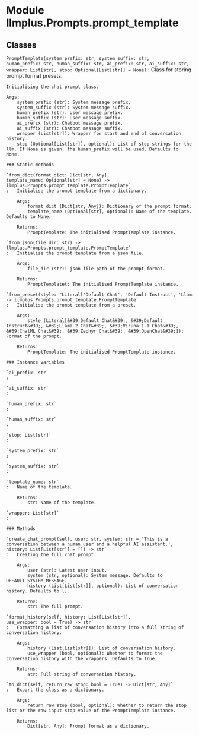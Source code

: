 Module llmplus.Prompts.prompt_template
======================================

Classes
-------

`PromptTemplate(system_prefix: str, system_suffix: str, human_prefix: str, human_suffix: str, ai_prefix: str, ai_suffix: str, wrapper: List[str], stop: Optional[List[str]] = None)`
:   Class for storing prompt format presets.
        
    
    Initialising the chat prompt class.
    
    Args:
        system_prefix (str): System message prefix.
        system_suffix (str): System message suffix.
        human_prefix (str): User message prefix.
        human_suffix (str): User message suffix.
        ai_prefix (str): Chatbot message prefix.
        ai_suffix (str): Chatbot message suffix.
        wrapper (List[str]): Wrapper for start and end of conversation history.
        stop (Optional[List[str]], optional): List of stop strings for the llm. If None is given, the human_prefix will be used. Defaults to None.

    ### Static methods

    `from_dict(format_dict: Dict[str, Any], template_name: Optional[str] = None) ‑> llmplus.Prompts.prompt_template.PromptTemplate`
    :   Initialise the prompt template from a dictionary.
        
        Args:
            format_dict (Dict[str, Any]): Dictionary of the prompt format.
            template_name (Optional[str], optional): Name of the template. Defaults to None.
        
        Returns:
            PromptTemplate: The initialised PromptTemplate instance.

    `from_json(file_dir: str) ‑> llmplus.Prompts.prompt_template.PromptTemplate`
    :   Initialise the prompt template from a json file.
        
        Args:
            file_dir (str): json file path of the prompt format.
        
        Returns:
            PromptTemplatet: The initialised PromptTemplate instance.

    `from_preset(style: "Literal['Default Chat', 'Default Instruct', 'Llama 2 Chat', 'Vicuna 1.1 Chat', 'ChatML Chat', 'Zephyr Chat', 'OpenChat']") ‑> llmplus.Prompts.prompt_template.PromptTemplate`
    :   Initialise the prompt template from a preset.
        
        Args:
            style (Literal[&#39;Default Chat&#39;, &#39;Default Instruct&#39;, &#39;Llama 2 Chat&#39;, &#39;Vicuna 1.1 Chat&#39;, &#39;ChatML Chat&#39;, &#39;Zephyr Chat&#39;, &#39;OpenChat&#39;]): Format of the prompt.
        
        Returns:
            PromptTemplate: The initialised PromptTemplate instance.

    ### Instance variables

    `ai_prefix: str`
    :

    `ai_suffix: str`
    :

    `human_prefix: str`
    :

    `human_suffix: str`
    :

    `stop: List[str]`
    :

    `system_prefix: str`
    :

    `system_suffix: str`
    :

    `template_name: str`
    :   Name of the template.
        
        Returns:
            str: Name of the template.

    `wrapper: List[str]`
    :

    ### Methods

    `create_chat_prompt(self, user: str, system: str = 'This is a conversation between a human user and a helpful AI assistant.', history: List[List[str]] = []) ‑> str`
    :   Creating the full chat prompt.
        
        Args:
            user (str): Latest user input.
            system (str, optional): System message. Defaults to DEFAULT_SYSTEM_MESSAGE.
            history (List[List[str]], optional): List of conversation history. Defaults to [].
        
        Returns:
            str: The full prompt.

    `format_history(self, history: List[List[str]], use_wrapper: bool = True) ‑> str`
    :   Formatting a list of conversation history into a full string of conversation history.
        
        Args:
            history (List[List[str]]): List of conversation history. 
            use_wrapper (bool, optional): Whether to format the conversation history with the wrappers. Defaults to True.
        
        Returns:
            str: Full string of conversation history.

    `to_dict(self, return_raw_stop: bool = True) ‑> Dict[str, Any]`
    :   Export the class as a dictionary.
        
        Args:
            return_raw_stop (bool, optional): Whether to return the stop list or the raw input stop value of the PromptTemplate instance.
        
        Returns:
            Dict[str, Any]: Prompt format as a dictionary.